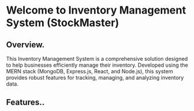 <h1>Welcome to Inventory Management System (StockMaster)</h1>
<h2>Overview.</h2>
<p>This Inventory Management System is a comprehensive solution designed to help businesses efficiently manage their inventory. Developed using the MERN stack (MongoDB, Express.js, React, and Node.js), this system provides robust features for tracking, managing, and analyzing inventory data.</p>

<h2><b>Features..</b></h2>

